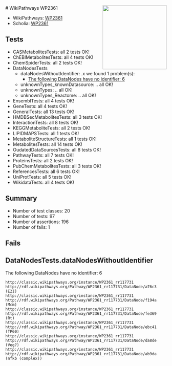 <img style="float: right; width: 200px" src="https://upload.wikimedia.org/wikipedia/commons/thumb/8/83/Wplogo_with_text_500.png/640px-Wplogo_with_text_500.png" />
# WikiPathways WP2361

* WikiPathways: [WP2361](https://wikipathways.org/pathways/WP2361)
* Scholia: [WP2361](https://scholia.toolforge.org/wikipathways/WP2361)
## Tests
* CASMetabolitesTests: all 2 tests OK!
* ChEBIMetabolitesTests: all 4 tests OK!
* ChemSpiderTests: all 2 tests OK!
* DataNodesTests
    * dataNodesWithoutIdentifier: .x we found 1 problem(s):
        * [The following DataNodes have no identifier: 6](#d2d32fa5)
    * unknownTypes_knownDatasource: .. all OK!
    * unknownTypes: .. all OK!
    * unknownTypes_Reactome: .. all OK!
* EnsemblTests: all 4 tests OK!
* GeneTests: all 4 tests OK!
* GeneralTests: all 13 tests OK!
* HMDBSecMetabolitesTests: all 3 tests OK!
* InteractionTests: all 8 tests OK!
* KEGGMetaboliteTests: all 2 tests OK!
* LIPIDMAPSTests: all 1 tests OK!
* MetaboliteStructureTests: all 1 tests OK!
* MetabolitesTests: all 14 tests OK!
* OudatedDataSourcesTests: all 8 tests OK!
* PathwayTests: all 7 tests OK!
* ProteinsTests: all 2 tests OK!
* PubChemMetabolitesTests: all 3 tests OK!
* ReferencesTests: all 6 tests OK!
* UniProtTests: all 5 tests OK!
* WikidataTests: all 4 tests OK!


## Summary

* Number of test classes: 20
* Number of tests: 97
* Number of assertions: 196
* Number of fails: 1

## Fails

<a name="d2d32fa5" />

## DataNodesTests.dataNodesWithoutIdentifier

The following DataNodes have no identifier: 6
```
http://classic.wikipathways.org/instance/WP2361_rr117731 http://rdf.wikipathways.org/Pathway/WP2361_rr117731/DataNode/a76c3 (E2I)
http://classic.wikipathways.org/instance/WP2361_rr117731 http://rdf.wikipathways.org/Pathway/WP2361_rr117731/DataNode/f194a (Mcm)
http://classic.wikipathways.org/instance/WP2361_rr117731 http://rdf.wikipathways.org/Pathway/WP2361_rr117731/DataNode/fe369 (Rt)
http://classic.wikipathways.org/instance/WP2361_rr117731 http://rdf.wikipathways.org/Pathway/WP2361_rr117731/DataNode/ebc41 (TP60)
http://classic.wikipathways.org/instance/WP2361_rr117731 http://rdf.wikipathways.org/Pathway/WP2361_rr117731/DataNode/da8de (Veg?)
http://classic.wikipathways.org/instance/WP2361_rr117731 http://rdf.wikipathways.org/Pathway/WP2361_rr117731/DataNode/ab9da (nfkb (complex))
```

